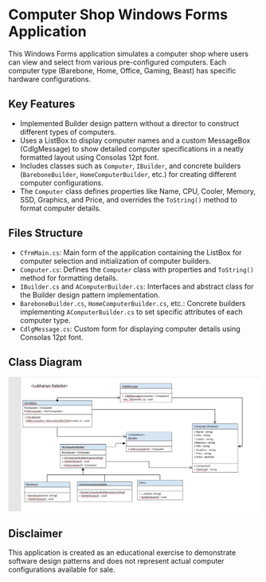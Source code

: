 # Computer Shop Windows Forms Application

This Windows Forms application simulates a computer shop where users can view and select from various pre-configured computers. Each computer type (Barebone, Home, Office, Gaming, Beast) has specific hardware configurations.

## Key Features

- Implemented Builder design pattern without a director to construct different types of computers.
- Uses a ListBox to display computer names and a custom MessageBox (CdlgMessage) to show detailed computer specifications in a neatly formatted layout using Consolas 12pt font.
- Includes classes such as `Computer`, `IBuilder`, and concrete builders (`BareboneBuilder`, `HomeComputerBuilder`, etc.) for creating different computer configurations.
- The `Computer` class defines properties like Name, CPU, Cooler, Memory, SSD, Graphics, and Price, and overrides the `ToString()` method to format computer details.

## Files Structure

- `CfrmMain.cs`: Main form of the application containing the ListBox for computer selection and initialization of computer builders.
- `Computer.cs`: Defines the `Computer` class with properties and `ToString()` method for formatting details.
- `IBuilder.cs` and `AC‌​omputerBuilder.cs`: Interfaces and abstract class for the Builder design pattern implementation.
- `BareboneBuilder.cs`, `HomeComputerBuilder.cs`, etc.: Concrete builders implementing `AC‌​omputerBuilder.cs` to set specific attributes of each computer type.
- `CdlgMessage.cs`: Custom form for displaying computer details using Consolas 12pt font.

## Class Diagram
![Class Diagram](Class_Diagram.png)

## Disclaimer

This application is created as an educational exercise to demonstrate software design patterns and does not represent actual computer configurations available for sale.


